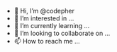 - 👋 Hi, I’m @codepher
- 👀 I’m interested in ...
- 🌱 I’m currently learning ...
- 💞️ I’m looking to collaborate on ...
- 📫 How to reach me ...

<!---
codepher/codepher is a ✨ special ✨ repository because its `README.md` (this file) appears on your GitHub profile.
You can click the Preview link to take a look at your changes.
--->
